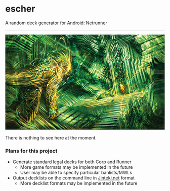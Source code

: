 # escher

A random deck generator for Android: Netrunner

------------------------------------------------------------------------------

![Escher art by Shawn Ye Zhongyi](escher.jpg)

There is nothing to see here at the moment.

### Plans for this project

- Generate standard legal decks for both Corp and Runner
  - More game formats may be implemented in the future
  - User may be able to specify particular banlists/MWLs
- Output decklists on the command line in [Jinteki.net](https://jinteki.net) format
  - More decklist formats may be implemented in the future
